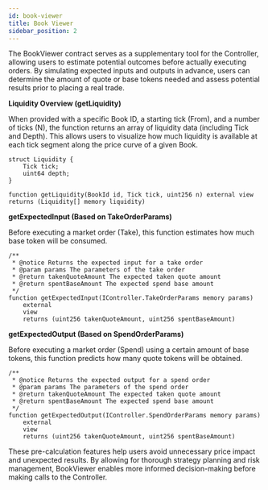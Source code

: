 ```yaml
---
id: book-viewer
title: Book Viewer
sidebar_position: 2
---
```


The BookViewer contract serves as a supplementary tool for the Controller, allowing users to estimate potential outcomes before actually executing orders. By simulating expected inputs and outputs in advance, users can determine the amount of quote or base tokens needed and assess potential results prior to placing a real trade.

**Liquidity Overview (getLiquidity)**

When provided with a specific Book ID, a starting tick (From), and a number of ticks (N), the function returns an array of liquidity data (including Tick and Depth). This allows users to visualize how much liquidity is available at each tick segment along the price curve of a given Book.

```solidity
struct Liquidity {
    Tick tick;
    uint64 depth;
}

function getLiquidity(BookId id, Tick tick, uint256 n) external view returns (Liquidity[] memory liquidity)
```

**getExpectedInput (Based on TakeOrderParams)**

Before executing a market order (Take), this function estimates how much base token will be consumed.

```solidity
/**
 * @notice Returns the expected input for a take order
 * @param params The parameters of the take order
 * @return takenQuoteAmount The expected taken quote amount
 * @return spentBaseAmount The expected spend base amount
 */
function getExpectedInput(IController.TakeOrderParams memory params)
    external
    view
    returns (uint256 takenQuoteAmount, uint256 spentBaseAmount)
```

**getExpectedOutput (Based on SpendOrderParams)**

Before executing a market order (Spend) using a certain amount of base tokens, this function predicts how many quote tokens will be obtained.

```solidity
/**
 * @notice Returns the expected output for a spend order
 * @param params The parameters of the spend order
 * @return takenQuoteAmount The expected taken quote amount
 * @return spentBaseAmount The expected spend base amount
 */
function getExpectedOutput(IController.SpendOrderParams memory params)
    external
    view
    returns (uint256 takenQuoteAmount, uint256 spentBaseAmount)
```

These pre-calculation features help users avoid unnecessary price impact and unexpected results. By allowing for thorough strategy planning and risk management, BookViewer enables more informed decision-making before making calls to the Controller.